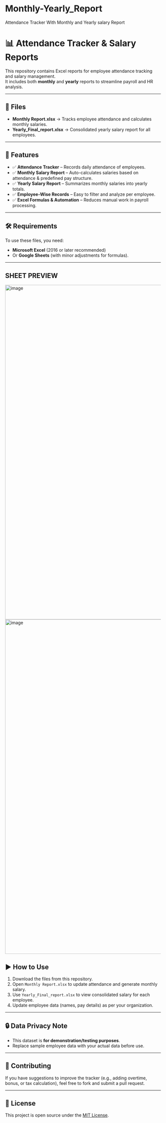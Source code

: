 # Monthly-Yearly_Report
Attendance Tracker With Monthly and Yearly salary Report 
# 📊 Attendance Tracker & Salary Reports

This repository contains Excel reports for employee attendance tracking and salary management.  
It includes both **monthly** and **yearly** reports to streamline payroll and HR analysis.

---

## 📂 Files
- **Monthly Report.xlsx** → Tracks employee attendance and calculates monthly salaries.  
- **Yearly_Final_report.xlsx** → Consolidated yearly salary report for all employees.  

---

## 🚀 Features
- ✅ **Attendance Tracker** – Records daily attendance of employees.  
- ✅ **Monthly Salary Report** – Auto-calculates salaries based on attendance & predefined pay structure.  
- ✅ **Yearly Salary Report** – Summarizes monthly salaries into yearly totals.  
- ✅ **Employee-Wise Records** – Easy to filter and analyze per employee.  
- ✅ **Excel Formulas & Automation** – Reduces manual work in payroll processing.  

---

## 🛠️ Requirements
To use these files, you need:
- **Microsoft Excel** (2016 or later recommended)  
- Or **Google Sheets** (with minor adjustments for formulas).  

---

## SHEET PREVIEW 

<img width="1920" height="1080" alt="image" src="https://github.com/user-attachments/assets/c26d2075-1192-4b89-9c93-259ccc094d56" /><img width="1920" height="1080" alt="image" src="https://github.com/user-attachments/assets/ee91e358-ad51-43d8-8a2a-1fa7bd09da72" />



## ▶️ How to Use
1. Download the files from this repository.  
2. Open `Monthly Report.xlsx` to update attendance and generate monthly salary.  
3. Use `Yearly_Final_report.xlsx` to view consolidated salary for each employee.  
4. Update employee data (names, pay details) as per your organization.  

---

## 🔒 Data Privacy Note
- This dataset is **for demonstration/testing purposes**.  
- Replace sample employee data with your actual data before use.  

---

## 🤝 Contributing
If you have suggestions to improve the tracker (e.g., adding overtime, bonus, or tax calculation), feel free to fork and submit a pull request.  

---

## 📜 License
This project is open source under the [MIT License](LICENSE).

